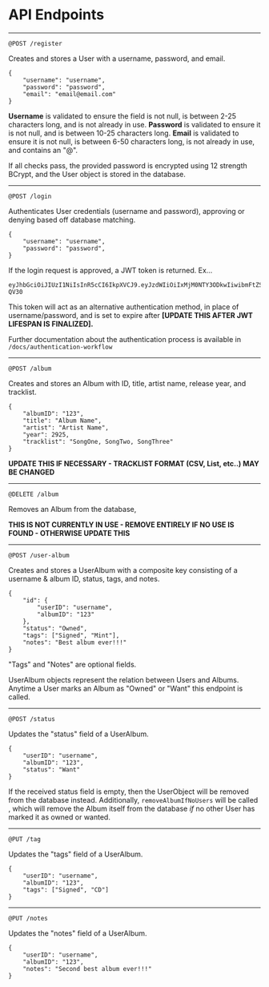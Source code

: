 # **API Endpoints**

---


`@POST /register`


Creates and stores a User with a username, password, and email.

    {
        "username": "username",
        "password": "password",
        "email": "email@email.com"
    }

**Username** is validated to ensure the field is not null, is between 2-25 characters long, and is not already in use.
**Password** is validated to ensure it is not null, and is between 10-25 characters long.
**Email** is validated to ensure it is not null, is between 6-50 characters long, is not already in use, and contains an "@".

If all checks pass, the provided password is encrypted using 12 strength BCrypt, and the User object is stored in the database.

___

`@POST /login`

Authenticates User credentials (username and password), approving or denying based off database matching.

    {
        "username": "username",
        "password": "password",
    }

If the login request is approved, a JWT token is returned. Ex...

    eyJhbGciOiJIUzI1NiIsInR5cCI6IkpXVCJ9.eyJzdWIiOiIxMjM0NTY3ODkwIiwibmFtZSI6IkpvaG4gRG9lIiwiYWRtaW4iOnRydWUsImlhdCI6MTUxNjIzOTAyMn0.KMUFsIDTnFmyG3nMiGM6H9FNFUROf3wh7SmqJp-QV30

This token will act as an alternative authentication method, in place of username/password, and is set to expire after **[UPDATE THIS AFTER JWT LIFESPAN IS FINALIZED].**

Further documentation about the authentication process is available in `/docs/authentication-workflow`

___

`@POST /album`

Creates and stores an Album with ID, title, artist name, release year, and tracklist.

    {
        "albumID": "123",
        "title": "Album Name",
        "artist": "Artist Name",
        "year": 2925,
        "tracklist": "SongOne, SongTwo, SongThree"
    }

**UPDATE THIS IF NECESSARY - TRACKLIST FORMAT (CSV, List, etc..) MAY BE CHANGED**

___

`@DELETE /album`

Removes an Album from the database,

**THIS IS NOT CURRENTLY IN USE - REMOVE ENTIRELY IF NO USE IS FOUND - OTHERWISE UPDATE THIS** 

___

`@POST /user-album`

Creates and stores a UserAlbum with a composite key consisting of a username & album ID, status, tags, and notes.

    {
        "id": {
            "userID": "username",
            "albumID": "123"
        },
        "status": "Owned",
        "tags": ["Signed", "Mint"],
        "notes": "Best album ever!!!"
    }

"Tags" and "Notes" are optional fields.

UserAlbum objects represent the relation between Users and Albums. Anytime a User marks an Album as "Owned" or "Want" this endpoint is called. 

___

`@POST /status`

Updates the "status" field of a UserAlbum.

    {
        "userID": "username",
        "albumID": "123",
        "status": "Want"
    }

If the received status field is empty, then the UserObject will be removed from the database instead.
Additionally, `removeAlbumIfNoUsers` will be called , which will remove the Album itself from the database _if_ no other User has marked it as owned or wanted. 

___
        
`@PUT /tag`

Updates the "tags" field of a UserAlbum.

    {
        "userID": "username",
        "albumID": "123",
        "tags": ["Signed", "CD"] 
    }

___

`@PUT /notes`

Updates the "notes" field of a UserAlbum.


    {
        "userID": "username",
        "albumID": "123",
        "notes": "Second best album ever!!!"
    }

